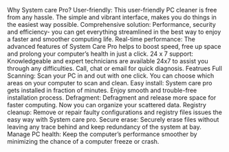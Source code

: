Why System care Pro?
User-friendly: This user-friendly PC cleaner is free from any hassle. The simple and vibrant interface, makes you do things in the easiest way possible.
Comprehensive solution: Performance, security and efficiency- you can get everything streamlined in the best way to enjoy a faster and smoother computing life.
Real-time performance: The advanced features of System Care Pro helps to boost speed, free up space and prolong your computer’s health in just a click.
24 x 7 support: Knowledgeable and expert technicians are available 24x7 to assist you through any difficulties. Call, chat or email for quick diagnosis.
Featrues 
Full Scanning: Scan your PC in and out with one click. You can choose which areas on your computer to scan and clean.
Easy install: System care pro gets installed in fraction of minutes. Enjoy smooth and trouble-free installation process.
Defragment: Defragment and release more space for faster computing. Now you can organize your scattered data.
Registry cleanup: Remove or repair faulty configurations and registry files issues the easy way with System care pro.
Secure erase: Securely erase files without leaving any trace behind and keep redundancy of the system at bay.
Manage PC health: Keep the computer’s performance smoother by minimizing the chance of a computer freeze or crash.
